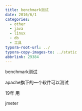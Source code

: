 ```yaml
---
title: benchmark测试
date: 2016/6/1
categories:
  - other
  - java
  - linux
  - db
  - 工具
typora-root-url: ../
typora-copy-images-to: ../static
abbrlink: 29384
---
```




benchmark测试



apache旗下的一个软件可以测试



19年 用

jmeter 